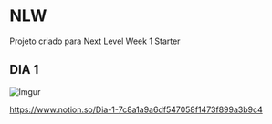 # NLW
Projeto criado para Next Level Week 1 Starter

## DIA 1
![Imgur](https://i.imgur.com/QHCPizh.png)

https://www.notion.so/Dia-1-7c8a1a9a6df547058f1473f899a3b9c4
